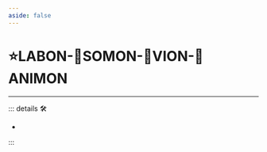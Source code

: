 ```yaml
---
aside: false
---
```

# ⭐<labor>LABON</labor>-🔷<soma>SOMON</soma>-🔻<via>VION</via>-💜<anima>ANIMON</anima>

---

<!-- =================================================== -->
<!-- =================================================== -->
<!-- =================================================== -->
<!-- =================================================== -->
<!-- =================================================== -->
::: details 🛠

-

:::